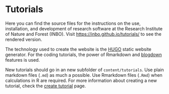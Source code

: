 
# Tutorials

Here you can find the source files for the instructions on the use, installation, and development of research software at the Research Institute of Nature and Forest (INBO). Visit <https://inbo.github.io/tutorials/>  to see the rendered version.

The technology used to create the website is the [HUGO](https://gohugo.io/) static website generator. For the coding tutorials, the power of Rmarkdown and [blogdown](https://bookdown.org/yihui/blogdown/) features is used. 

New tutorials should go in an new subfolder of `content/tutorials`. Use plain markdown files (`.md`) as much a possible. Use Rmarkdown files (`.Rmd`) when calculations in R are required. For more information about creating a new tutorial, check the [create tutorial](https://inbo.github.io/tutorials/create_tutorial/) page.

